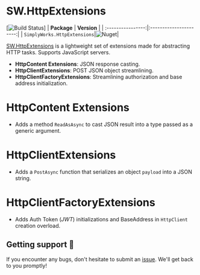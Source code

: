 
# SW.HttpExtensions
[![Build Status](https://dev.azure.com/simplify9/Github%20Pipelines/_apis/build/status/simplify9.HttpExtensions?branchName=master)]
| **Package**       | **Version** |
| :----------------:|:----------------------:|
| ``SimplyWorks.HttpExtensions``|![Nuget](https://img.shields.io/nuget/v/SimplyWorks.HttpExtensions?style=for-the-badge)|

[SW.HttpExtensions](https://www.nuget.org/packages/SimplyWorks.HttpExtensions/) is a lightweight set of extensions made for abstracting HTTP tasks. Supports JavaScript servers. 

- **HttpContent Extensions**: JSON response casting.
- **HttpClientExtensions**: POST JSON object streamlining. 
- **HttpClientFactoryExtensions**: Streamlining authorization and base address initialization. 

# HttpContent Extensions
- Adds a method `ReadAsAsync` to cast JSON result into a type passed as a generic argument.

# HttpClientExtensions
- Adds a `PostAsync` function that serializes an object `payload` into a JSON string.

# HttpClientFactoryExtensions
- Adds Auth Token (*JWT*) initializations and BaseAddress in `HttpClient` creation overload.

## Getting support 👷
If you encounter any bugs, don't hesitate to submit an [issue](https://github.com/simplify9/HttpExtensions/issues). We'll get back to you promptly!
